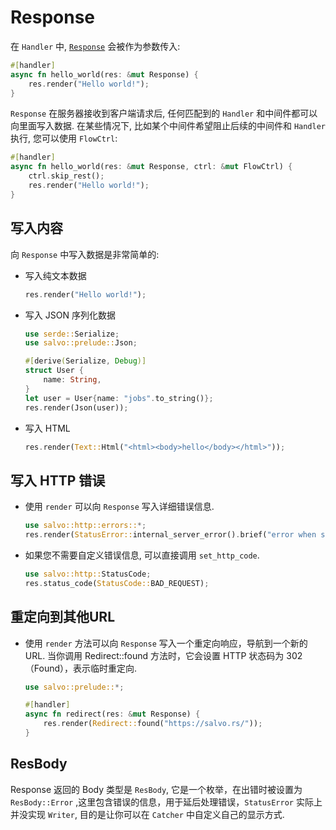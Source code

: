 # Response

在 `Handler` 中, [`Response`](https://docs.rs/salvo_core/latest/salvo_core/http/response/struct.Response.html) 会被作为参数传入:

```rust
#[handler]
async fn hello_world(res: &mut Response) {
    res.render("Hello world!");
}
```

`Response` 在服务器接收到客户端请求后, 任何匹配到的 `Handler` 和中间件都可以向里面写入数据. 在某些情况下, 比如某个中间件希望阻止后续的中间件和 `Handler` 执行, 您可以使用 `FlowCtrl`:

```rust
#[handler]
async fn hello_world(res: &mut Response, ctrl: &mut FlowCtrl) {
    ctrl.skip_rest();
    res.render("Hello world!");
}
```

## 写入内容

向 `Response` 中写入数据是非常简单的:

- 写入纯文本数据

    ```rust
    res.render("Hello world!");
    ```

- 写入 JSON 序列化数据

    ```rust
    use serde::Serialize;
    use salvo::prelude::Json;

    #[derive(Serialize, Debug)]
    struct User {
        name: String,
    }
    let user = User{name: "jobs".to_string()};
    res.render(Json(user));
    ```

- 写入 HTML
    
    ```rust
    res.render(Text::Html("<html><body>hello</body></html>"));
    ```

## 写入 HTTP 错误


- 使用 `render` 可以向 `Response` 写入详细错误信息.

    ```rust
    use salvo::http::errors::*;
    res.render(StatusError::internal_server_error().brief("error when serialize object to json"))
    ```

- 如果您不需要自定义错误信息, 可以直接调用 `set_http_code`.

    ```rust
    use salvo::http::StatusCode;
    res.status_code(StatusCode::BAD_REQUEST);
    ```

## 重定向到其他URL
- 使用 `render` 方法可以向 `Response` 写入一个重定向响应，导航到一个新的URL. 当你调用 Redirect::found 方法时，它会设置 HTTP 状态码为 302（Found），表示临时重定向. 
    ```rust
    use salvo::prelude::*;

    #[handler]
    async fn redirect(res: &mut Response) {
        res.render(Redirect::found("https://salvo.rs/"));
    }
    ```


## ResBody

Response 返回的 Body 类型是 `ResBody`, 它是一个枚举，在出错时被设置为 `ResBody::Error` ,这里包含错误的信息，用于延后处理错误，`StatusError` 实际上并没实现 `Writer`, 目的是让你可以在 `Catcher` 中自定义自己的显示方式.
